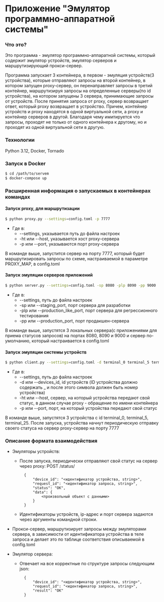 # Приложение "Эмулятор программно-аппаратной системы"


### Что это?
Это программа - эмулятор программно-аппаратной системы, который содержит эмулятор устройств, эмулятор серверов и маршрутизирующий прокси-сервер.

Программа запускает 3 контейнера, в первом - эмуляция устройств(3 устройства), которые отправляют запросы на второй контейнер, в котором запущен 
proxy-сервер, он перенаправляет запросы в третий контейнер, маршрутизируя запросы на определенные серверы(по id устройства), на котором запущены 
3 сервера, принимающие запросы от устройств. После принятия запроса от proxy, сервер возвращает ответ, который proxy возвращает в устройство. 
Причем, контейнер устройств и proxy находятся в одной виртуальной сети, а proxy и контейнер серверов в другой. Благодаря чему имитируется что запросы, 
проходят не только от одного контейнера к другому, но и проходят из одной виртуальной сети в другую. 


### Технологии
Python 3.12, Docker, Tornado


### Запуск в Docker
```sh
$ cd /path/to/servem
$ docker-compose up
```

### Расширенная информация о запускаемых в контейнерах командах

#### Запуск proxy, для маршрутизации
```sh
$ python proxy.py --settings=config.toml -p 7777
```

* Где в:
  * --settings, указывается путь до файла настроек
  * -ht или --host, указывается хост proxy-сервера
  * -p или --port, указываются порт proxy-сервера

В команде выше, запустится сервер на порту 7777, который будет маршрутизировать запросы
по схеме, настраиваемой в параметре PROXY_MAP, в config.toml

#### Запуск эмуляции серверов приложений
```sh
$ python server.py --settings=config.toml -sp 8080 -plp 8090 -pp 9000
```

* Где в:
  * --settings, путь до файла настроек
  * -sp или --staging_port, порт сервера для разработки
  * -plp или --production_like_port, порт сервера для регрессионного тестирования
  * -pp или --production_port, порт продакшен-сервера

В команде выше, запустятся 3 локальных сервера(с приложениями для приема статусов запросов)
на портах 8080, 8090 и 9000 и сервер по-умолчанию, который настраивается в config.toml

#### Запуск эмуляции системы устройств
```sh
$ python client.py --settings=config.toml -d terminal_0 terminal_5 terminal_25 -ht proxy -p 7777
```

* Где в:
  * --settings, путь до файла настроек
  * -d или --devices_id, id устройств (ID устройства должно содержать _ и после этого символа должен быть номер устройства)
  * -ht или --host, сервер, на который устройства передают свой статус, в данном случае proxy - обращение по имени контейнера
  * -p или --port, порт, на который устройства передают свой статус

В команде выше, запустятся 3 устройства с id terminal_0, terminal_5, terminal_25.
После запуска, устройства начнут периодическую отправку своего статуса на сервер proxy-сервер на порту 7777


### Описание формата взаимодействия
  - Эмуляторы устройств:
    - После запуска, периодически отправляют свой статус на сервер через proxy:
        POST /status/

            {
                "device_id": "<идентификатор устройства, string>",
                "request_id": "<идентификатор запроса, string>",
                "status": "OK",
                "data": {
                    <произвольный объект с данными>
                }
            }
    - Идентификаторы устройств, ip-адрес и порт сервера задаются
    через аргументы командной строки.


  - Прокси-сервер, маршрутизирует запросы между эмуляторами сервера, в
    зависимости от идентификатора устройства в теле запроса и делает это по
    таблице соответствия описываемой в config.toml


  - Эмулятор сервера:
    - Отвечает на все корректные по структуре запросы следующим json:

            {
                "device_id": "<идентификатор устройства, string>",
                "request_id": "<идентификатор запроса, string>",
                "result": "OK"
            }

